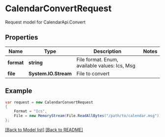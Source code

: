 
# CalendarConvertRequest

Request model for CalendarApi.Convert

## Properties

Name | Type | Description | Notes
---- | ---- | ----------- | -----
**format** |**string**|File format. Enum, available values: Ics, Msg |
**file** |**System.IO.Stream**|File to convert |

## Example
```csharp
var request = new CalendarConvertRequest
{ 
    Format = "Ics",
    File = new MemoryStream(File.ReadAllBytes("/path/to/calendar.msg"))
};
```

[[Back to Model list]](Models.md) [[Back to README]](README.md)

